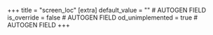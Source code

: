 +++
title = "screen_loc"
[extra]
default_value = "" # AUTOGEN FIELD
is_override = false # AUTOGEN FIELD
od_unimplemented = true # AUTOGEN FIELD
+++